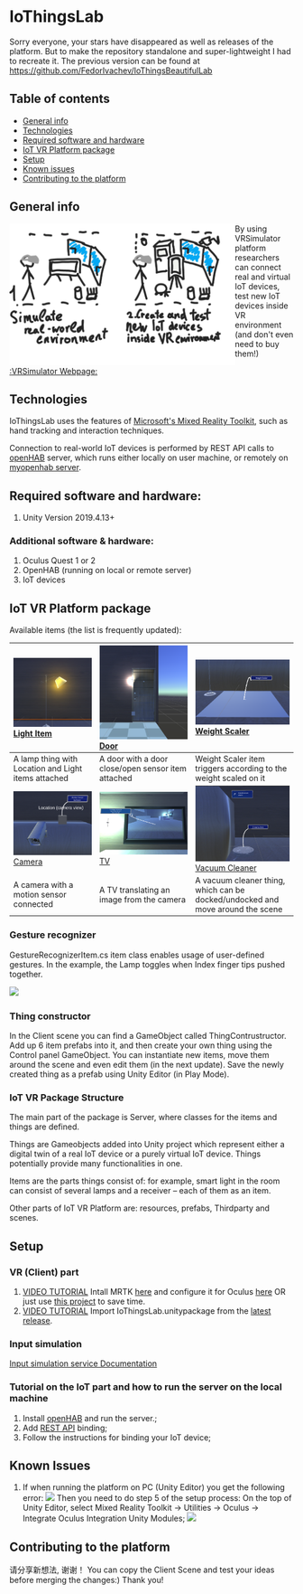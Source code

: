# IoThingsLab

Sorry everyone, your stars have disappeared as well as releases of the platform. But to make the repository standalone and super-lightweight I had to recreate it. The previous version can be found at https://github.com/FedorIvachev/IoThingsBeautifulLab

## Table of contents
* [General info](#general-info)
* [Technologies](#technologies)
* [Required software and hardware](#required-software-and-hardware)
* [IoT VR Platform package](#iot-vr-platform-package)
* [Setup](#setup)
* [Known issues](#known-issues)
* [Contributing to the platform](#contributing-to-the-platform)

## General info

<img align="left" width="200" src="https://github.com/FedorIvachev/IoThingsLab-ReadmeFiles/blob/master/Readme/Files/20201030_173803.jpg">
<img align="left" width="200" src="https://github.com/FedorIvachev/IoThingsLab-ReadmeFiles/blob/master/Readme/Files/20201030_175023.jpg">

By using VRSimulator platform researchers can connect real and virtual IoT devices, test new IoT devices inside VR environment (and don't even need to buy them!)

[:VRSimulator Webpage:](https://vrsimulator.github.io/)
	
## Technologies
IoThingsLab uses the features of [Microsoft's Mixed Reality Toolkit](https://github.com/microsoft/MixedRealityToolkit-Unity#feature-areas), such as hand tracking and interaction techniques. 

Connection to real-world IoT devices is performed by REST API calls to [openHAB](https://www.openhab.org/download/) server, which runs either locally on user machine, or remotely on [myopenhab server](http://myopenhab.org/).
## Required software and hardware:
1. Unity Version 2019.4.13+
### Additional software & hardware:
1. Oculus Quest 1 or 2
2. OpenHAB (running on local or remote server)
3. IoT devices

## IoT VR Platform package
Available items (the list is frequently updated):

| [![Lamp](https://github.com/FedorIvachev/IoThingsLab-ReadmeFiles/blob/master/Readme/Files/Lamp.png)]() [Light Item](Documentation/Things/Lamp.md) | [![Door](https://github.com/FedorIvachev/IoThingsLab-ReadmeFiles/blob/master/Readme/Files/Door.png)]() [Door](Documentation/Things/Door.md) | [![WeightScaler](https://github.com/FedorIvachev/IoThingsLab-ReadmeFiles/blob/master/Readme/Files/WeightScaler.png)]() [Weight Scaler](Documentation/Things/WeightScaler.md) | 
|:--- | :--- | :--- |
| A lamp thing with Location and Light items attached | A door with a door close/open sensor item attached | Weight Scaler item triggers according to the weight scaled on it |
| [![Camera](https://github.com/FedorIvachev/IoThingsLab-ReadmeFiles/blob/master/Readme/Files/Camera.png)]() [Camera](Documentation/Things/Camera.md) | [![TV](https://github.com/FedorIvachev/IoThingsLab-ReadmeFiles/blob/master/Readme/Files/TV.png)]() [TV](Documentation/Things/TV.md) | [![Vacuum Cleaner](https://github.com/FedorIvachev/IoThingsLab-ReadmeFiles/blob/master/Readme/Files/VacuumCleaner.png)]() [Vacuum Cleaner](Documentation/Things/VacuumCleaner.md) |
| A camera with a motion sensor connected | A TV translating an image from the camera | A vacuum cleaner thing, which can be docked/undocked and move around the scene |

### Gesture recognizer

GestureRecognizerItem.cs item class enables usage of user-defined gestures. In the example, the Lamp toggles when Index finger tips pushed together.

![](https://github.com/FedorIvachev/IoThingsLab-ReadmeFiles/blob/master/Readme/Files/Gesture.gif)


### Thing constructor 

In the Client scene you can find a GameObject called ThingContrustructor. Add up 6 item prefabs into it, and then create your own thing using the Control panel GameObject. You can instantiate new items, move them around the scene and even edit them (in the next update). Save the newly created thing as a prefab using Unity Editor (in Play Mode).  

### IoT VR Package Structure 
The main part of the package is Server, where classes for the items and things are defined.

Things are Gameobjects added into Unity project which represent either a digital twin of a real IoT device or a purely virtual IoT device. Things potentially provide many functionalities in one.

Items are the parts things consist of: for example, smart light in the room can consist of several lamps and a receiver – each of them as an item.
	
Other parts of IoT VR Platform are: resources, prefabs, Thirdparty and scenes.	
	
	
## Setup

### VR (Client) part
1. [VIDEO TUTORIAL](https://www.bilibili.com/video/BV1vr4y1F7Jg) Intall MRTK [here](https://microsoft.github.io/MixedRealityToolkit-Unity/Documentation/Installation.html) and configure it for Oculus [here](https://microsoft.github.io/MixedRealityToolkit-Unity/Documentation/CrossPlatform/OculusQuestMRTK.html)
OR just use [this project](https://github.com/provencher/MRTK-Quest-Sample) to save time.
2. [VIDEO TUTORIAL](https://www.bilibili.com/video/BV17z4y1y7Bb) Import IoThingsLab.unitypackage from the [latest release](https://github.com/VRSimulator/IoThingsLab/releases).

### Input simulation
[Input simulation service Documentation](https://microsoft.github.io/MixedRealityToolkit-Unity/Documentation/InputSimulation/InputSimulationService.html)

### Tutorial on the IoT part and how to run the server on the local machine
1. Install [openHAB](https://www.openhab.org/download/) and run the server.;
2. Add [REST API](https://www.openhab.org/docs/configuration/restdocs.html) binding;
3. Follow the instructions for binding your IoT device;

## Known Issues
1. If when running the platform on PC (Unity Editor) you get the following error:
![](/Readme/Files/ErrorXRSDK.png)
Then you need to do step 5 of the setup process: On the top of Unity Editor, select Mixed Reality Toolkit -> Utilities -> Oculus -> Integrate Oculus Integration Unity Modules;
![](/Readme/Files/Screenshot(33).png)

## Contributing to the platform
请分享新想法, 谢谢！
You can copy the Client Scene and test your ideas before merging the changes:) Thank you!
